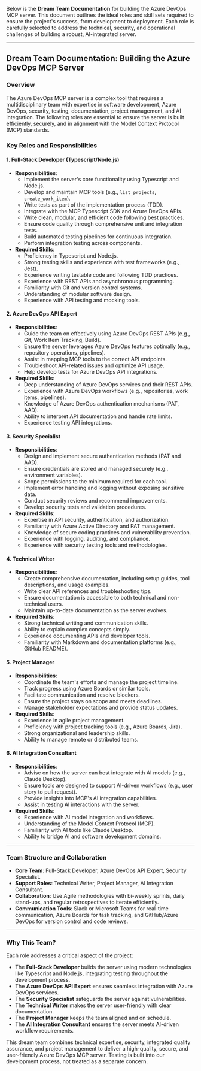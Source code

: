 Below is the **Dream Team Documentation** for building the Azure DevOps MCP server. This document outlines the ideal roles and skill sets required to ensure the project's success, from development to deployment. Each role is carefully selected to address the technical, security, and operational challenges of building a robust, AI-integrated server.

---

## Dream Team Documentation: Building the Azure DevOps MCP Server

### Overview
The Azure DevOps MCP server is a complex tool that requires a multidisciplinary team with expertise in software development, Azure DevOps, security, testing, documentation, project management, and AI integration. The following roles are essential to ensure the server is built efficiently, securely, and in alignment with the Model Context Protocol (MCP) standards.

### Key Roles and Responsibilities

#### 1. **Full-Stack Developer (Typescript/Node.js)**
- **Responsibilities**:
  - Implement the server's core functionality using Typescript and Node.js.
  - Develop and maintain MCP tools (e.g., `list_projects`, `create_work_item`).
  - Write tests as part of the implementation process (TDD).
  - Integrate with the MCP Typescript SDK and Azure DevOps APIs.
  - Write clean, modular, and efficient code following best practices.
  - Ensure code quality through comprehensive unit and integration tests.
  - Build automated testing pipelines for continuous integration.
  - Perform integration testing across components.
- **Required Skills**:
  - Proficiency in Typescript and Node.js.
  - Strong testing skills and experience with test frameworks (e.g., Jest).
  - Experience writing testable code and following TDD practices.
  - Experience with REST APIs and asynchronous programming.
  - Familiarity with Git and version control systems.
  - Understanding of modular software design.
  - Experience with API testing and mocking tools.

#### 2. **Azure DevOps API Expert**
- **Responsibilities**:
  - Guide the team on effectively using Azure DevOps REST APIs (e.g., Git, Work Item Tracking, Build).
  - Ensure the server leverages Azure DevOps features optimally (e.g., repository operations, pipelines).
  - Assist in mapping MCP tools to the correct API endpoints.
  - Troubleshoot API-related issues and optimize API usage.
  - Help develop tests for Azure DevOps API integrations.
- **Required Skills**:
  - Deep understanding of Azure DevOps services and their REST APIs.
  - Experience with Azure DevOps workflows (e.g., repositories, work items, pipelines).
  - Knowledge of Azure DevOps authentication mechanisms (PAT, AAD).
  - Ability to interpret API documentation and handle rate limits.
  - Experience testing API integrations.

#### 3. **Security Specialist**
- **Responsibilities**:
  - Design and implement secure authentication methods (PAT and AAD).
  - Ensure credentials are stored and managed securely (e.g., environment variables).
  - Scope permissions to the minimum required for each tool.
  - Implement error handling and logging without exposing sensitive data.
  - Conduct security reviews and recommend improvements.
  - Develop security tests and validation procedures.
- **Required Skills**:
  - Expertise in API security, authentication, and authorization.
  - Familiarity with Azure Active Directory and PAT management.
  - Knowledge of secure coding practices and vulnerability prevention.
  - Experience with logging, auditing, and compliance.
  - Experience with security testing tools and methodologies.

#### 4. **Technical Writer**
- **Responsibilities**:
  - Create comprehensive documentation, including setup guides, tool descriptions, and usage examples.
  - Write clear API references and troubleshooting tips.
  - Ensure documentation is accessible to both technical and non-technical users.
  - Maintain up-to-date documentation as the server evolves.
- **Required Skills**:
  - Strong technical writing and communication skills.
  - Ability to explain complex concepts simply.
  - Experience documenting APIs and developer tools.
  - Familiarity with Markdown and documentation platforms (e.g., GitHub README).

#### 5. **Project Manager**
- **Responsibilities**:
  - Coordinate the team's efforts and manage the project timeline.
  - Track progress using Azure Boards or similar tools.
  - Facilitate communication and resolve blockers.
  - Ensure the project stays on scope and meets deadlines.
  - Manage stakeholder expectations and provide status updates.
- **Required Skills**:
  - Experience in agile project management.
  - Proficiency with project tracking tools (e.g., Azure Boards, Jira).
  - Strong organizational and leadership skills.
  - Ability to manage remote or distributed teams.

#### 6. **AI Integration Consultant**
- **Responsibilities**:
  - Advise on how the server can best integrate with AI models (e.g., Claude Desktop).
  - Ensure tools are designed to support AI-driven workflows (e.g., user story to pull request).
  - Provide insights into MCP's AI integration capabilities.
  - Assist in testing AI interactions with the server.
- **Required Skills**:
  - Experience with AI model integration and workflows.
  - Understanding of the Model Context Protocol (MCP).
  - Familiarity with AI tools like Claude Desktop.
  - Ability to bridge AI and software development domains.

---

### Team Structure and Collaboration
- **Core Team**: Full-Stack Developer, Azure DevOps API Expert, Security Specialist.
- **Support Roles**: Technical Writer, Project Manager, AI Integration Consultant.
- **Collaboration**: Use Agile methodologies with bi-weekly sprints, daily stand-ups, and regular retrospectives to iterate efficiently.
- **Communication Tools**: Slack or Microsoft Teams for real-time communication, Azure Boards for task tracking, and GitHub/Azure DevOps for version control and code reviews.

---

### Why This Team?
Each role addresses a critical aspect of the project:
- The **Full-Stack Developer** builds the server using modern technologies like Typescript and Node.js, integrating testing throughout the development process.
- The **Azure DevOps API Expert** ensures seamless integration with Azure DevOps services.
- The **Security Specialist** safeguards the server against vulnerabilities.
- The **Technical Writer** makes the server user-friendly with clear documentation.
- The **Project Manager** keeps the team aligned and on schedule.
- The **AI Integration Consultant** ensures the server meets AI-driven workflow requirements.

This dream team combines technical expertise, security, integrated quality assurance, and project management to deliver a high-quality, secure, and user-friendly Azure DevOps MCP server. Testing is built into our development process, not treated as a separate concern.
